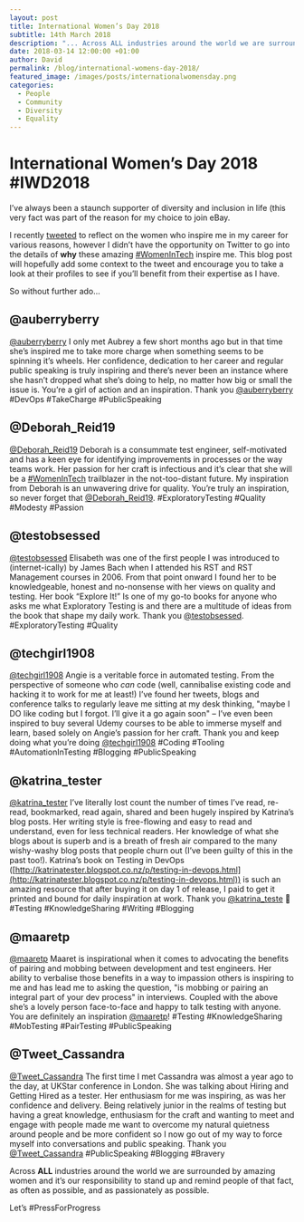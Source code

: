 ```yaml
---
layout: post
title: International Women’s Day 2018
subtitle: 14th March 2018
description: "... Across ALL industries around the world we are surrounded by amazing women and it’s our responsibility to stand up and remind people of that fact, as often as possible, and as passionately as possible. Let’s #PressForProgress..."
date: 2018-03-14 12:00:00 +01:00
author: David
permalink: /blog/international-womens-day-2018/
featured_image: /images/posts/internationalwomensday.png
categories:
  - People
  - Community
  - Diversity
  - Equality
---
```

# International Women’s Day 2018 #IWD2018

I’ve always been a staunch supporter of diversity and inclusion in life (this very fact was part of the reason for my choice to join eBay.

I recently [tweeted](https://twitter.com/TheTestingMuse/status/971677662090493952) to reflect on the women who inspire me in my career for various reasons, however I didn’t have the opportunity on Twitter to go into the details of **why** these amazing [#WomenInTech](https://twitter.com/hashtag/womenintech) inspire me. This blog post will hopefully add some context to the tweet and encourage you to take a look at their profiles to see if you’ll benefit from their expertise as I have.

So without further ado...

## @auberryberry

[@auberryberry](https://twitter.com/auberryberry)
I only met Aubrey a few short months ago but in that time she’s inspired me to take more charge when something seems to be spinning it’s wheels. Her confidence, dedication to her career and regular public speaking is truly inspiring and there’s never been an instance where she hasn’t dropped what she’s doing to help, no matter how big or small the issue is. You’re a girl of action and an inspiration. Thank you  [@auberryberry](https://twitter.com/auberryberry)  #DevOps #TakeCharge #PublicSpeaking

## @Deborah_Reid19

[@Deborah_Reid19](https://twitter.com/deborah_reid19)
Deborah is a consummate test engineer, self-motivated and has a keen eye for identifying improvements in processes or the way teams work. Her passion for her craft is infectious and it’s clear that she will be a [#WomenInTech](https://twitter.com/hashtag/womenintech)  trailblazer in the not-too-distant future. My inspiration from Deborah is an unwavering drive for quality. You’re truly an inspiration, so never forget that [@Deborah_Reid19](https://twitter.com/deborah_reid19). #ExploratoryTesting #Quality #Modesty #Passion

## @testobsessed

[@testobsessed](https://twitter.com/testobsessed)
Elisabeth was one of the first people I was introduced to (internet-ically) by James Bach when I attended his RST and RST Management courses in 2006. From that point onward I found her to be knowledgeable, honest and no-nonsense with her views on quality and testing. Her book “Explore It!” Is one of my go-to books for anyone who asks me what Exploratory Testing is and there are a multitude of ideas from the book that shape my daily work. Thank you [@testobsessed](https://twitter.com/testobsessed). #ExploratoryTesting #Quality

## @techgirl1908

[@techgirl1908](https://twitter.com/techgirl1908)
Angie is a veritable force in automated testing. From the perspective of someone who *can* code (well, cannibalise existing code and hacking it to work for me at least!) I’ve found her tweets, blogs and conference talks to regularly leave me sitting at my desk thinking, "maybe I DO like coding but I forgot. I’ll give it a go again soon" – I’ve even been inspired to buy several Udemy courses to be able to immerse myself and learn, based solely on Angie’s passion for her craft. Thank you and keep doing what you’re doing [@techgirl1908](https://twitter.com/techgirl1908) #Coding #Tooling #AutomationInTesting #Blogging #PublicSpeaking

## @katrina_tester

[@katrina_tester](https://twitter.com/katrina_tester)
I’ve literally lost count the number of times I’ve read, re-read, bookmarked, read again, shared and been hugely inspired by Katrina’s blog posts. Her writing style is free-flowing and easy to read and understand, even for less technical readers. Her knowledge of what she blogs about is superb and is a breath of fresh air compared to the many wishy-washy blog posts that people churn out (I’ve been guilty of this in the past too!). Katrina’s book on Testing in DevOps ([http://katrinatester.blogspot.co.nz/p/testing-in-devops.html](http://katrinatester.blogspot.co.nz/p/testing-in-devops.html)) is such an amazing resource that after buying it on day 1 of release, I paid to get it printed and bound for daily inspiration at work. Thank you [@katrina_teste](https://twitter.com/katrina_tester) 🙂 #Testing #KnowledgeSharing #Writing #Blogging

## @maaretp

[@maaretp](https://twitter.com/maaretp)
Maaret is inspirational when it comes to advocating the benefits of pairing and mobbing between development and test engineers. Her ability to verbalise those benefits in a way to impassion others is inspiring to me and has lead me to asking the question, "is mobbing or pairing an integral part of your dev process" in interviews. Coupled with the above she’s a lovely person face-to-face and happy to talk testing with anyone. You are definitely an inspiration [@maaretp](https://twitter.com/maaretp)! #Testing #KnowledgeSharing #MobTesting #PairTesting #PublicSpeaking

## @Tweet_Cassandra

[@Tweet_Cassandra](https://twitter.com/tweet_cassandra)
The first time I met Cassandra was almost a year ago to the day, at UKStar conference in London. She was talking about Hiring and Getting Hired as a tester. Her enthusiasm for me was inspiring, as was her confidence and delivery. Being relatively junior in the realms of testing but having a great knowledge, enthusiasm for the craft and wanting to meet and engage with people made me want to overcome my natural quietness around people and be more confident so I now go out of my way to force myself into conversations and public speaking. Thank you  [@Tweet_Cassandra](https://twitter.com/tweet_cassandra) #PublicSpeaking #Blogging #Bravery
 
Across **ALL** industries around the world we are surrounded by amazing women and it’s our responsibility to stand up and remind people of that fact, as often as possible, and as passionately as possible.

Let’s #PressForProgress